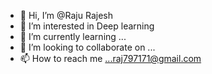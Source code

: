 - 👋 Hi, I’m @Raju Rajesh
- 👀 I’m interested in Deep learning
- 🌱 I’m currently learning ...
- 💞️ I’m looking to collaborate on ...
- 📫 How to reach me ...raj797171@gmail.com

<!---
Rajeshking01/Rajeshking01 is a ✨ special ✨ repository because its `README.md` (this file) appears on your GitHub profile.
You can click the Preview link to take a look at your changes.
--->
